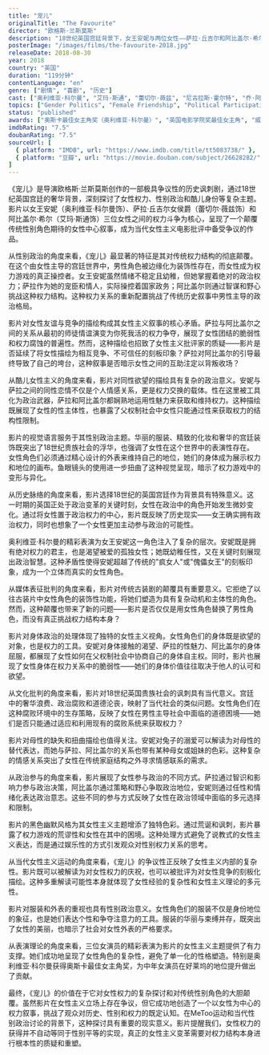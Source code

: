 ```yaml
---
title: "宠儿"
originalTitle: "The Favourite"
director: "欧格斯·兰斯莫斯"
description: "18世纪英国宫廷背景下，女王安妮与两位女性——萨拉·丘吉尔和阿比盖尔·希尔之间的权力游戏。这部黑暗喜剧通过华丽的视觉风格和尖锐的讽刺，深刻探讨女性权力、性别政治、女性友谊与竞争等复杂主题，挑战传统的性别角色期待。"
posterImage: "/images/films/the-favourite-2018.jpg"
releaseDate: 2018-08-30
year: 2018
country: "英国"
duration: "119分钟"
contentLanguage: "en"
genre: ["剧情", "喜剧", "历史"]
cast: ["奥利维亚·科尔曼", "艾玛·斯通", "蕾切尔·薇兹", "尼古拉斯·霍尔特", "乔·阿尔文"]
topics: ["Gender Politics", "Female Friendship", "Political Participation", "Queer Feminism", "Historical Context", "Media Representation Critique", "Cultural Critique", "Body Politics"]
status: "published"
awards: ["奥斯卡最佳女主角奖（奥利维亚·科尔曼）", "英国电影学院奖最佳女主角", "威尼斯电影节评审团大奖", "金球奖最佳女主角提名", "奥斯卡最佳影片提名"]
imdbRating: "7.5"
doubanRating: "7.5"
sourceUrl: [
  { platform: "IMDB", url: "https://www.imdb.com/title/tt5083738/" },
  { platform: "豆瓣", url: "https://movie.douban.com/subject/26628282/" }
]
---
```


《宠儿》是导演欧格斯·兰斯莫斯创作的一部极具争议性的历史讽刺剧，通过18世纪英国宫廷的奢华背景，深刻探讨了女性权力、性别政治和酷儿身份等复杂主题。影片以女王安妮（奥利维亚·科尔曼饰）、萨拉·丘吉尔女侯爵（蕾切尔·薇兹饰）和阿比盖尔·希尔（艾玛·斯通饰）三位女性之间的权力斗争为核心，呈现了一个颠覆传统性别角色期待的女性中心叙事，成为当代女性主义电影批评中备受争议的作品。

从性别政治的角度来看，《宠儿》最显著的特征是其对传统权力结构的彻底颠覆。在这个由女性主导的宫廷世界中，男性角色被边缘化为装饰性存在，而女性成为权力游戏的真正操控者。女王安妮虽然情绪不稳定且幼稚，但她掌握着绝对的政治权力；萨拉作为她的宠臣和情人，实际操控着国家政务；阿比盖尔则通过智谋和野心挑战这种权力结构。这种权力关系的重新配置挑战了传统历史叙事中男性主导的政治格局。

影片对女性友谊与竞争的描绘构成其女性主义叙事的核心矛盾。萨拉与阿比盖尔之间的关系从最初的师徒情谊演变为你死我活的权力争夺，展现了女性团结的脆弱性和权力腐蚀的普遍性。然而，这种描绘也招致了女性主义批评家的质疑——影片是否延续了将女性描绘为相互竞争、不可信任的刻板印象？萨拉对阿比盖尔的引导最终导致了自己的垮台，这种叙事是否暗示女性之间的互助注定以背叛收场？

从酷儿女性主义的角度来看，影片对同性欲望的描绘具有复杂的政治意义。安妮与萨拉之间的同性恋情不仅是个人情感关系，更是权力交换的载体。性在这里被工具化为政治武器，萨拉和阿比盖尔都娴熟地运用性魅力来获取和维持权力。这种描绘既展现了女性的性主体性，也暴露了父权制社会中女性只能通过性来获取权力的结构性限制。

影片的视觉语言服务于其性别政治主题。华丽的服装、精致的化妆和奢华的宫廷装饰既突出了18世纪贵族社会的浮华，也强调了女性在这个世界中的表演性存在。女性角色们必须通过精心设计的外表来维持自己的地位，她们的身体成为展示权力和地位的画布。鱼眼镜头的使用进一步扭曲了这种视觉呈现，暗示了权力游戏中的变形与异化。

从历史脉络的角度来看，影片选择18世纪的英国宫廷作为背景具有特殊意义。这一时期的英国正处于政治变革的关键时刻，女性在政治中的角色开始发生微妙变化。通过将女性置于政治权力的中心，影片既反映了历史现实——女王确实拥有政治权力，同时也想象了一个女性更加主动参与政治的可能性。

奥利维亚·科尔曼的精彩表演为女王安妮这一角色注入了复杂的层次。安妮既是拥有绝对权力的君主，也是渴望被爱的孤独女性；她既幼稚任性，又在关键时刻展现出政治智慧。这种矛盾性使得安妮超越了传统的"疯女人"或"傀儡女王"的刻板印象，成为一个立体而真实的女性角色。

从媒体表征批判的角度来看，影片对传统古装剧的颠覆具有重要意义。它拒绝了以往古装片中女性角色的装饰性功能，将她们塑造为具有复杂动机和主体性的角色。然而，这种颠覆也带来了新的问题——影片是否仅仅是用女性角色替换了男性角色，而没有真正挑战权力结构本身？

影片对身体政治的处理体现了独特的女性主义视角。女性角色们的身体既是欲望的对象，也是权力的工具。安妮对身体接触的渴望、萨拉的性魅力、阿比盖尔的身体屈服，都展现了女性如何在父权制社会中协商自己的身体自主权。同时，影片也展现了女性身体在权力关系中的脆弱性——她们的身体价值往往取决于他人的认可和欲望。

从文化批判的角度来看，影片对18世纪英国贵族社会的讽刺具有当代意义。宫廷中的奢华浪费、政治腐败和道德沦丧，映射了当代社会的类似问题。女性角色们在这种腐败环境中的生存策略，反映了女性在男性主导社会中面临的道德困境——她们是否只能通过适应和利用现有的腐败系统来获取权力？

影片对母性的缺失和扭曲描绘也值得关注。安妮对兔子的溺爱可以解读为对母性的替代表达，而她与萨拉、阿比盖尔的关系也带有某种母女或姐妹的色彩。这种复杂的情感关系突出了女性在传统家庭结构之外寻求情感联系的需求。

从政治参与的角度来看，影片展现了女性参与政治的不同方式。萨拉通过智识和影响力参与政治决策，阿比盖尔通过策略和野心争取政治地位，安妮则通过任性和情绪化表达政治意志。这些不同的参与方式反映了女性在政治领域中面临的多元选择和限制。

影片的黑色幽默风格为其女性主义主题增添了独特色彩。通过荒诞和讽刺，影片暴露了权力游戏的荒谬性和女性在其中的困境。这种处理方式避免了说教式的女性主义表达，而是通过娱乐性的方式引发观众对性别权力关系的思考。

从当代女性主义运动的角度来看，《宠儿》的争议性正反映了女性主义内部的复杂性。影片既可以被解读为对女性权力的庆祝，也可以被批评为对女性竞争的刻板化描绘。这种多重解读可能性本身就体现了女性经验的复杂性和女性主义理论的多元性。

影片对服装和外表的重视也具有性别政治意义。女性角色们的服装不仅是身份地位的象征，也是她们表达个性和争夺注意力的工具。服装的华丽与束缚并存，既突出了女性的美丽，也暗示了社会对女性外表的严格要求。

从表演理论的角度来看，三位女演员的精彩表演为影片的女性主义主题提供了有力支撑。她们成功地呈现了女性角色的复杂性，避免了单一化的性格塑造。特别是奥利维亚·科尔曼获得奥斯卡最佳女主角奖，为中年女演员在好莱坞的地位提升做出了贡献。

最终，《宠儿》的价值在于它对女性权力的复杂探讨和对传统性别角色的大胆颠覆。虽然影片在女性主义立场上存在争议，但它成功地创造了一个以女性为中心的权力叙事，挑战了观众对历史、性别和权力的既定认知。在MeToo运动和当代性别政治讨论的背景下，这种探讨具有重要的现实意义。影片提醒我们，女性权力的获得并不自动等同于性别平等的实现，真正的女性主义变革需要对权力结构本身进行根本性的质疑和重塑。